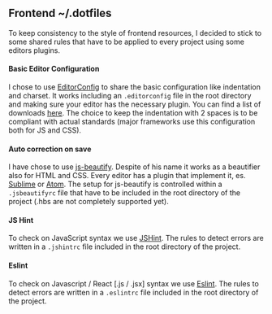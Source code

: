 ## Frontend ~/.dotfiles

To keep consistency to the style of frontend resources, I decided to stick to some shared rules that have to be applied to every project using some editors plugins.

#### Basic Editor Configuration
I chose to use [EditorConfig](http://editorconfig.org/) to share the basic configuration like indentation and charset. It works including an `.editorconfig` file in the root directory and making sure your editor has the necessary plugin. You can find a list of downloads [here](http://editorconfig.org/#download). The choice to keep the indentation with 2 spaces is to be compliant with actual standards (major frameworks use this configuration both for JS and CSS).

#### Auto correction on save
I have chose to use [js-beautify](https://github.com/beautify-web/js-beautify). Despite of his name it works as a beautifier also for HTML and CSS. Every editor has a plugin that implement it, es. [Sublime](https://github.com/victorporof/Sublime-HTMLPrettify) or [Atom](https://atom.io/packages/atom-beautify). The setup for js-beautify is controlled within a `.jsbeautifyrc` file that have to be included in the root directory of the project (.hbs are not completely supported yet).

#### JS Hint
To check on JavaScript syntax we use [JSHint](http://jshint.com/). The rules to detect errors are written in a `.jshintrc` file included in the root directory of the project.

#### Eslint
To check on Javascript / React [.js / .jsx] syntax we use [Eslint](http://eslint.org/). The rules to detect errors are written in a `.eslintrc` file included in the root directory of the project.
